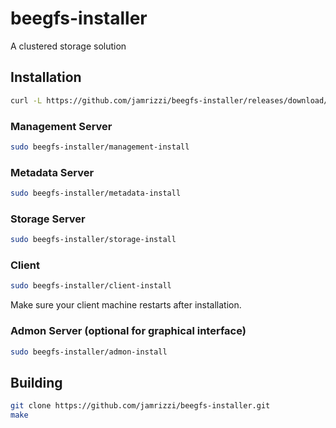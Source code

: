 # beegfs-installer
A clustered storage solution

## Installation

```sh
curl -L https://github.com/jamrizzi/beegfs-installer/releases/download/v0.0.3/beegfs-installer.tar.gz | tar zxv
```

### Management Server
```sh
sudo beegfs-installer/management-install
```

### Metadata Server
```sh
sudo beegfs-installer/metadata-install
```

### Storage Server
```sh
sudo beegfs-installer/storage-install
```

### Client
```sh
sudo beegfs-installer/client-install
```
Make sure your client machine restarts after installation.

### Admon Server (optional for graphical interface)
```sh
sudo beegfs-installer/admon-install
```

## Building
```sh
git clone https://github.com/jamrizzi/beegfs-installer.git
make
```
